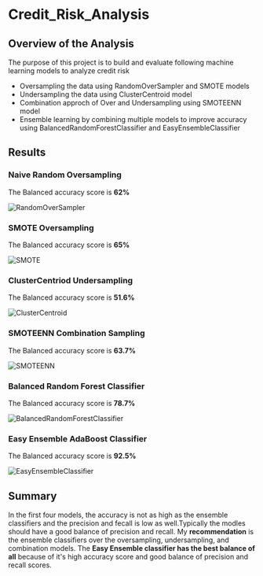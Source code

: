 # Credit_Risk_Analysis
## Overview of the Analysis
The purpose of this project is to build and evaluate following machine learning models to analyze credit risk
* Oversampling the data using RandomOverSampler and SMOTE models
* Undersampling the data using ClusterCentroid model
* Combination approch of Over and Undersampling using SMOTEENN model
* Ensemble learning by combining multiple models to improve accuracy using BalancedRandomForestClassifier and EasyEnsembleClassifier

## Results
### Naive Random Oversampling

The Balanced accuracy score is **62%**

![RandomOverSampler](https://user-images.githubusercontent.com/76926148/206973020-b8d1d071-785e-4d23-9cb7-00d4f9d3144f.PNG)


### SMOTE Oversampling

The Balanced accuracy score is **65%**

![SMOTE](https://user-images.githubusercontent.com/76926148/206973997-70d695d8-d9ba-455d-8c52-6d1d74f41e08.PNG)


### ClusterCentriod Undersampling

The Balanced accuracy score is **51.6%**

![ClusterCentroid](https://user-images.githubusercontent.com/76926148/206974206-bf713397-ba92-42f1-8d3f-1ba310159cf1.PNG)


### SMOTEENN Combination Sampling

The Balanced accuracy score is **63.7%**

![SMOTEENN](https://user-images.githubusercontent.com/76926148/206974327-51963831-d99d-4f54-9c22-cd6400d95c99.PNG)


### Balanced Random Forest Classifier 

The Balanced accuracy score is **78.7%**

![BalancedRandomForestClassifier](https://user-images.githubusercontent.com/76926148/206974520-b938cdbf-cf6c-4364-89ba-1ee455348763.PNG)



### Easy Ensemble AdaBoost Classifier

The Balanced accuracy score is **92.5%**

![EasyEnsembleClassifier](https://user-images.githubusercontent.com/76926148/206974614-47a93618-7d1b-4fc6-9042-aaaa1842a782.PNG)


## Summary
In the first four models, the accuracy is not as high as the ensemble classifiers and the precision and fecall is low as well.Typically the modles should have a good balance of precision and recall. 
My **recommendation** is  the ensemble classifiers over the oversampling, undersampling, and combination models. The **Easy Ensemble classifier has the best balance of all** because of it's high accuracy score and good balance of precision and recall scores.

